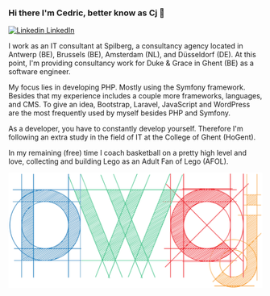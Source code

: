 ### Hi there I'm Cedric, better know as Cj 👋

[![Linkedin](https://i.stack.imgur.com/gVE0j.png) LinkedIn](https://www.linkedin.com/in/cedric-cj-de-weirt-51928570/)

I work as an IT consultant at Spilberg, a consultancy agency located in Antwerp (BE), Brussels (BE), Amsterdam (NL), and Düsseldorf (DE).
At this point, I'm providing consultancy work for Duke & Grace in Ghent (BE) as a software engineer.

My focus lies in developing PHP. Mostly using the Symfony framework.
Besides that my experience includes a couple more frameworks, languages, and CMS.
To give an idea, Bootstrap, Laravel, JavaScript and WordPress are the most frequently used by myself besides PHP and Symfony.

As a developer, you have to constantly develop yourself. Therefore I'm following an extra study in the field of IT at the College of Ghent (HoGent).

In my remaining (free) time I coach basketball on a pretty high level and love, collecting and building Lego as an Adult Fan of Lego (AFOL).

![Logo DWCj](https://github.com/DWCj/DWCj/blob/main/dwcj_logo.png)

